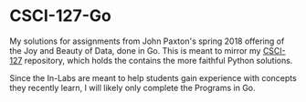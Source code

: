 # CSCI-127-Go
My solutions for assignments from John Paxton's spring 2018 offering of the Joy and Beauty of Data, done in Go. This is meant to mirror my [CSCI-127](https://github.com/blackbelt238/CSCI-127/) repository, which holds the contains the more faithful Python solutions.

Since the In-Labs are meant to help students gain experience with concepts they recently learn, I will likely only complete the Programs in Go.
